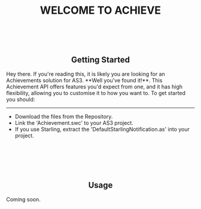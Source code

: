 <div align="center"> <h1>WELCOME TO ACHIEVE<h1> </div>
<br/><br/>

<div align="center"><h2><strong>Getting Started</strong></h2></div>
Hey there. If you're reading this, it is likely you are looking for an Achievements solution for AS3. **Well you've found it!**. This Achievement API offers features you'd expect from one, and it has high flexibility, allowing you to customise it to how you want to. To get started you should:

----

- Download the files from the Repository.
- Link the 'Achievement.swc' to your AS3 project.
- If you use Starling, extract the 'DefaultStarlingNotification.as' into your project.

<br/><br/><br/><br/>

<div align="center"><h2><strong>Usage</strong></h2></div>
Coming soon.